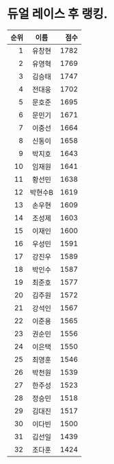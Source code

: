 # 듀얼 레이스 후 랭킹.

| 순위 | 이름 | 점수 |
|---:|:---:|---:|
| 1 | 유창현 | 1782 |
| 2 | 유영혁 | 1769 |
| 3 | 김승태 | 1747 |
| 4 | 전대웅 | 1702 |
| 5 | 문호준 | 1695 |
| 6 | 문민기 | 1671 |
| 7 | 이중선 | 1664 |
| 8 | 신동이 | 1658 |
| 9 | 박지호 | 1643 |
| 10 | 임재원 | 1641 |
| 11 | 황선민 | 1638 |
| 12 | 박현수B | 1619 |
| 13 | 손우현 | 1609 |
| 14 | 조성제 | 1603 |
| 15 | 이재인 | 1600 |
| 16 | 우성민 | 1591 |
| 17 | 강진우 | 1589 |
| 18 | 박인수 | 1587 |
| 19 | 최준호 | 1577 |
| 20 | 김주원 | 1572 |
| 21 | 강석인 | 1567 |
| 22 | 이준용 | 1565 |
| 23 | 권순민 | 1556 |
| 24 | 이은택 | 1550 |
| 25 | 최영훈 | 1546 |
| 26 | 박천원 | 1539 |
| 27 | 한주성 | 1523 |
| 28 | 정승민 | 1518 |
| 29 | 김대진 | 1517 |
| 30 | 이다빈 | 1500 |
| 31 | 김선일 | 1439 |
| 32 | 조다훈 | 1424 |
